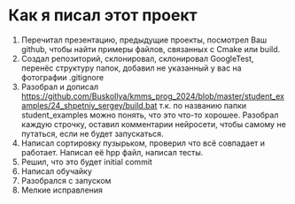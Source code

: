 # Как я писал этот проект

1. Перечитал презентацию, предыдущие проекты, посмотрел Ваш github, чтобы найти примеры файлов, связанных с Cmake или build.
2. Создал репозиторий, склонировал, склонировал GoogleTest, перенёс структуру папок, добавил не указанный у вас на фотографии .gitignore
3. Разобрал и дописал https://github.com/BuskoIlya/kmms_prog_2024/blob/master/student_examples/24_shpetniy_sergey/build.bat т.к. по названию папки student_examples можно понять, что это что-то хорошее. Разобрал каждую строчку, оставил комментарии нейросети, чтобы самому не путаться, если не будет запускаться.
4. Написал сортировку пузырьком, проверил что всё совпадает и работает. Написал её hpp файл, написал тесты.
5. Решил, что это будет initial commit 
6. Написал обучайку
7. Разобрался с запуском
8. Мелкие исправления